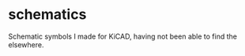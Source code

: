 schematics
==========

Schematic symbols I made for KiCAD, having not been able to find the elsewhere.
